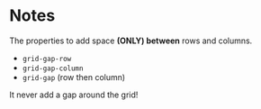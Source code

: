 # Notes

The properties to add space **(ONLY) between** rows and columns.

- `grid-gap-row`
- `grid-gap-column`
- `grid-gap` (row then column)

It never add a gap around the grid!
